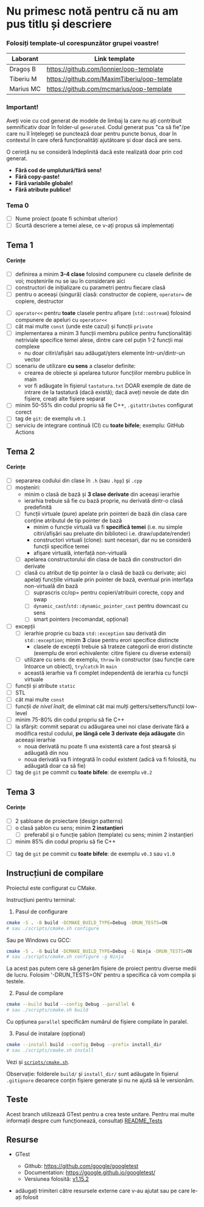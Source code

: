 # Nu primesc notă pentru că nu am pus titlu și descriere

### Folosiți template-ul corespunzător grupei voastre!

| Laborant  | Link template                                |
|-----------|----------------------------------------------|
| Dragoș B  | https://github.com/Ionnier/oop-template      |
| Tiberiu M | https://github.com/MaximTiberiu/oop-template |
| Marius MC | https://github.com/mcmarius/oop-template     |

### Important!

Aveți voie cu cod generat de modele de limbaj la care nu ați contribuit semnificativ doar în folder-ul `generated`.
Codul generat pus "ca să fie"/pe care nu îl înțelegeți se punctează doar pentru puncte bonus, doar în contextul
în care oferă funcționalități ajutătoare și doar dacă are sens.

O cerință nu se consideră îndeplinită dacă este realizată doar prin cod generat.

- **Fără cod de umplutură/fără sens!**
- **Fără copy-paste!**
- **Fără variabile globale!**
- **Fără atribute publice!**

### Tema 0

- [ ] Nume proiect (poate fi schimbat ulterior)
- [ ] Scurtă descriere a temei alese, ce v-ați propus să implementați

## Tema 1

#### Cerințe
- [ ] definirea a minim **3-4 clase** folosind compunere cu clasele definite de voi; moștenirile nu se iau în considerare aici
- [ ] constructori de inițializare cu parametri pentru fiecare clasă
- [ ] pentru o aceeași (singură) clasă: constructor de copiere, `operator=` de copiere, destructor
<!-- - [ ] pentru o altă clasă: constructor de mutare, `operator=` de mutare, destructor -->
<!-- - [ ] pentru o altă clasă: toate cele 5 funcții membru speciale -->
- [ ] `operator<<` pentru **toate** clasele pentru afișare (`std::ostream`) folosind compunere de apeluri cu `operator<<`
- [ ] cât mai multe `const` (unde este cazul) și funcții `private`
- [ ] implementarea a minim 3 funcții membru publice pentru funcționalități netriviale specifice temei alese, dintre care cel puțin 1-2 funcții mai complexe
  - nu doar citiri/afișări sau adăugat/șters elemente într-un/dintr-un vector
- [ ] scenariu de utilizare **cu sens** a claselor definite:
  - crearea de obiecte și apelarea tuturor funcțiilor membru publice în main
  - vor fi adăugate în fișierul `tastatura.txt` DOAR exemple de date de intrare de la tastatură (dacă există); dacă aveți nevoie de date din fișiere, creați alte fișiere separat
- [ ] minim 50-55% din codul propriu să fie C++, `.gitattributes` configurat corect
- [ ] tag de `git`: de exemplu `v0.1`
- [ ] serviciu de integrare continuă (CI) cu **toate bifele**; exemplu: GitHub Actions

## Tema 2

#### Cerințe
- [ ] separarea codului din clase în `.h` (sau `.hpp`) și `.cpp`
- [ ] moșteniri:
  - minim o clasă de bază și **3 clase derivate** din aceeași ierarhie
  - ierarhia trebuie să fie cu bază proprie, nu derivată dintr-o clasă predefinită
  - [ ] funcții virtuale (pure) apelate prin pointeri de bază din clasa care conține atributul de tip pointer de bază
    - minim o funcție virtuală va fi **specifică temei** (i.e. nu simple citiri/afișări sau preluate din biblioteci i.e. draw/update/render)
    - constructori virtuali (clone): sunt necesari, dar nu se consideră funcții specifice temei
    - afișare virtuală, interfață non-virtuală
  - [ ] apelarea constructorului din clasa de bază din constructori din derivate
  - [ ] clasă cu atribut de tip pointer la o clasă de bază cu derivate; aici apelați funcțiile virtuale prin pointer de bază, eventual prin interfața non-virtuală din bază
    - [ ] suprascris cc/op= pentru copieri/atribuiri corecte, copy and swap
    - [ ] `dynamic_cast`/`std::dynamic_pointer_cast` pentru downcast cu sens
    - [ ] smart pointers (recomandat, opțional)
- [ ] excepții
  - [ ] ierarhie proprie cu baza `std::exception` sau derivată din `std::exception`; minim **3** clase pentru erori specifice distincte
    - clasele de excepții trebuie să trateze categorii de erori distincte (exemplu de erori echivalente: citire fișiere cu diverse extensii)
  - [ ] utilizare cu sens: de exemplu, `throw` în constructor (sau funcție care întoarce un obiect), `try`/`catch` în `main`
  - această ierarhie va fi complet independentă de ierarhia cu funcții virtuale
- [ ] funcții și atribute `static`
- [ ] STL
- [ ] cât mai multe `const`
- [ ] funcții *de nivel înalt*, de eliminat cât mai mulți getters/setters/funcții low-level
- [ ] minim 75-80% din codul propriu să fie C++
- [ ] la sfârșit: commit separat cu adăugarea unei noi clase derivate fără a modifica restul codului, **pe lângă cele 3 derivate deja adăugate** din aceeași ierarhie
  - noua derivată nu poate fi una existentă care a fost ștearsă și adăugată din nou
  - noua derivată va fi integrată în codul existent (adică va fi folosită, nu adăugată doar ca să fie)
- [ ] tag de `git` pe commit cu **toate bifele**: de exemplu `v0.2`

## Tema 3

#### Cerințe
- [ ] 2 șabloane de proiectare (design patterns)
- [ ] o clasă șablon cu sens; minim **2 instanțieri**
  - [ ] preferabil și o funcție șablon (template) cu sens; minim 2 instanțieri
- [ ] minim 85% din codul propriu să fie C++
<!-- - [ ] o specializare pe funcție/clasă șablon -->
- [ ] tag de `git` pe commit cu **toate bifele**: de exemplu `v0.3` sau `v1.0`

## Instrucțiuni de compilare

Proiectul este configurat cu CMake.

Instrucțiuni pentru terminal:

1. Pasul de configurare
```sh
cmake -S . -B build -DCMAKE_BUILD_TYPE=Debug -DRUN_TESTS=ON
# sau ./scripts/cmake.sh configure
```

Sau pe Windows cu GCC:
```sh
cmake -S . -B build -DCMAKE_BUILD_TYPE=Debug -G Ninja -DRUN_TESTS=ON
# sau ./scripts/cmake.sh configure -g Ninja
```

La acest pas putem cere să generăm fișiere de proiect pentru diverse medii de lucru.
Folosim '-DRUN_TESTS=ON' pentru a specifica că vom compila și testele.


2. Pasul de compilare
```sh
cmake --build build --config Debug --parallel 6
# sau ./scripts/cmake.sh build
```

Cu opțiunea `parallel` specificăm numărul de fișiere compilate în paralel.


3. Pasul de instalare (opțional)
```sh
cmake --install build --config Debug --prefix install_dir
# sau ./scripts/cmake.sh install
```

Vezi și [`scripts/cmake.sh`](scripts/cmake.sh).

Observație: folderele `build/` și `install_dir/` sunt adăugate în fișierul `.gitignore` deoarece
conțin fișiere generate și nu ne ajută să le versionăm.


## Teste

Acest branch utilizează GTest pentru a crea teste unitare. Pentru mai multe informații despre cum
funcționează, consultați [README_Tests](./tests/README_Tests.md)


## Resurse

- GTest
  - Github: https://github.com/google/googletest
  - Documentation: https://google.github.io/googletest/
  - Versiunea folosită: [v1.15.2](https://github.com/google/googletest/releases/tag/v1.15.2)

- adăugați trimiteri către resursele externe care v-au ajutat sau pe care le-ați folosit
